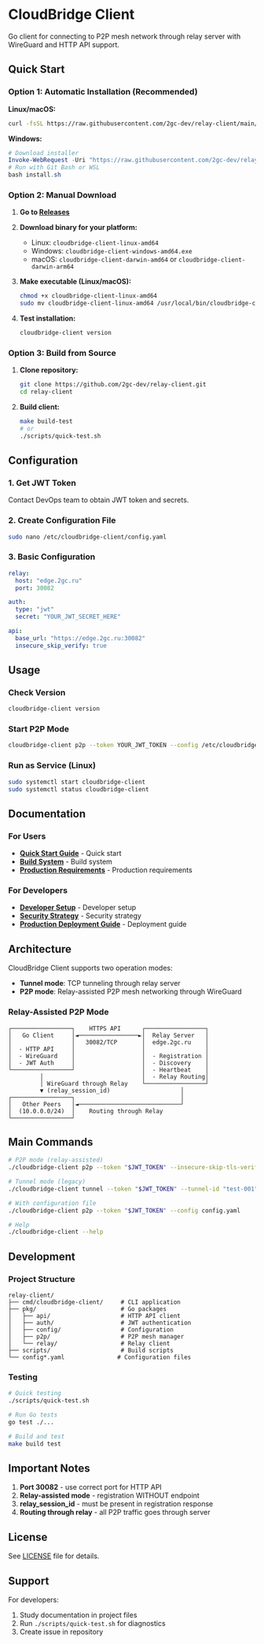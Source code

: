# CloudBridge Client

Go client for connecting to P2P mesh network through relay server with WireGuard and HTTP API support.

## Quick Start

### Option 1: Automatic Installation (Recommended)

**Linux/macOS:**
```bash
curl -fsSL https://raw.githubusercontent.com/2gc-dev/relay-client/main/install.sh | bash
```

**Windows:**
```powershell
# Download installer
Invoke-WebRequest -Uri "https://raw.githubusercontent.com/2gc-dev/relay-client/main/install.sh" -OutFile "install.sh"
# Run with Git Bash or WSL
bash install.sh
```

### Option 2: Manual Download

1. **Go to [Releases](https://github.com/2gc-dev/relay-client/releases)**
2. **Download binary for your platform:**
   - Linux: `cloudbridge-client-linux-amd64`
   - Windows: `cloudbridge-client-windows-amd64.exe`
   - macOS: `cloudbridge-client-darwin-amd64` or `cloudbridge-client-darwin-arm64`

3. **Make executable (Linux/macOS):**
   ```bash
   chmod +x cloudbridge-client-linux-amd64
   sudo mv cloudbridge-client-linux-amd64 /usr/local/bin/cloudbridge-client
   ```

4. **Test installation:**
   ```bash
   cloudbridge-client version
   ```

### Option 3: Build from Source

1. **Clone repository:**
   ```bash
   git clone https://github.com/2gc-dev/relay-client.git
   cd relay-client
   ```

2. **Build client:**
   ```bash
   make build-test
   # or
   ./scripts/quick-test.sh
   ```

## Configuration

### 1. Get JWT Token
Contact DevOps team to obtain JWT token and secrets.

### 2. Create Configuration File
```bash
sudo nano /etc/cloudbridge-client/config.yaml
```

### 3. Basic Configuration
```yaml
relay:
  host: "edge.2gc.ru"
  port: 30082

auth:
  type: "jwt"
  secret: "YOUR_JWT_SECRET_HERE"

api:
  base_url: "https://edge.2gc.ru:30082"
  insecure_skip_verify: true
```

## Usage

### Check Version
```bash
cloudbridge-client version
```

### Start P2P Mode
```bash
cloudbridge-client p2p --token YOUR_JWT_TOKEN --config /etc/cloudbridge-client/config.yaml
```

### Run as Service (Linux)
```bash
sudo systemctl start cloudbridge-client
sudo systemctl status cloudbridge-client
```

## Documentation

### For Users
- **[Quick Start Guide](QUICK_START.md)** - Quick start
- **[Build System](BUILD_SYSTEM.md)** - Build system
- **[Production Requirements](PRODUCTION_REQUIREMENTS.md)** - Production requirements

### For Developers
- **[Developer Setup](DEVELOPER_SETUP.md)** - Developer setup
- **[Security Strategy](SECURITY_STRATEGY.md)** - Security strategy
- **[Production Deployment Guide](PRODUCTION_DEPLOYMENT_GUIDE.md)** - Deployment guide

## Architecture

CloudBridge Client supports two operation modes:

- **Tunnel mode**: TCP tunneling through relay server
- **P2P mode**: Relay-assisted P2P mesh networking through WireGuard

### Relay-Assisted P2P Mode

```
┌─────────────────┐    HTTPS API      ┌─────────────────┐
│   Go Client     │◄─────────────────►│  Relay Server   │
│                 │   30082/TCP       │  edge.2gc.ru    │
│  - HTTP API     │                   │                 │
│  - WireGuard    │                   │  - Registration │
│  - JWT Auth     │                   │  - Discovery    │
└─────────────────┘                   │  - Heartbeat    │
         │                            │  - Relay Routing│
         │ WireGuard through Relay    └─────────────────┘
         ▼ (relay_session_id)                    │
┌─────────────────┐                              │
│   Other Peers   │◄─────────────────────────────┘
│  (10.0.0.0/24)  │    Routing through Relay
└─────────────────┘
```

## Main Commands

```bash
# P2P mode (relay-assisted)
./cloudbridge-client p2p --token "$JWT_TOKEN" --insecure-skip-tls-verify

# Tunnel mode (legacy)
./cloudbridge-client tunnel --token "$JWT_TOKEN" --tunnel-id "test-001"

# With configuration file
./cloudbridge-client p2p --token "$JWT_TOKEN" --config config.yaml

# Help
./cloudbridge-client --help
```

## Development

### Project Structure
```
relay-client/
├── cmd/cloudbridge-client/     # CLI application
├── pkg/                        # Go packages
│   ├── api/                    # HTTP API client
│   ├── auth/                   # JWT authentication
│   ├── config/                 # Configuration
│   ├── p2p/                    # P2P mesh manager
│   └── relay/                  # Relay client
├── scripts/                    # Build scripts
└── config*.yaml               # Configuration files
```

### Testing
```bash
# Quick testing
./scripts/quick-test.sh

# Run Go tests
go test ./...

# Build and test
make build test
```

## Important Notes

1. **Port 30082** - use correct port for HTTP API
2. **Relay-assisted mode** - registration WITHOUT endpoint
3. **relay_session_id** - must be present in registration response
4. **Routing through relay** - all P2P traffic goes through server

## License

See [LICENSE](LICENSE) file for details.

## Support

For developers:
1. Study documentation in project files
2. Run `./scripts/quick-test.sh` for diagnostics
3. Create issue in repository